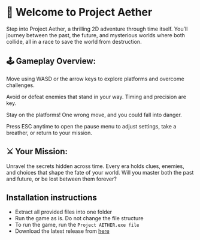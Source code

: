 # 🌌 Welcome to Project Aether

Step into Project Aether, a thrilling 2D adventure through time itself. You’ll journey between the past, the future, and mysterious worlds where both collide, all in a race to save the world from destruction.

## 🕹 Gameplay Overview:

Move using WASD or the arrow keys to explore platforms and overcome challenges.

Avoid or defeat enemies that stand in your way. Timing and precision are key.

Stay on the platforms! One wrong move, and you could fall into danger.

Press ESC anytime to open the pause menu to adjust settings, take a breather, or return to your mission.

## ⚔️ Your Mission:
Unravel the secrets hidden across time. Every era holds clues, enemies, and choices that shape the fate of your world.
Will you master both the past and future, or be lost between them forever?

## Installation instructions
- Extract all provided files into one folder
- Run the game as is. Do not change the file structure
- To run the game, run the `Project AETHER.exe file`
- Download the latest release from [here](https://github.com/BrakingChanges/Project-AETHER/releases/download/v1.0.0/build.zip)